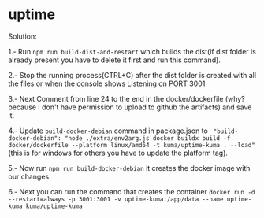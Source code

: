 # uptime

Solution:

1.- Run 
        ```npm run build-dist-and-restart``` 
which builds the dist(if dist folder is already present you have to delete it first and run this command).

2.- Stop the running process(CTRL+C) after the dist folder is created with all the files or when the console shows Listening on PORT 3001

3.- Next Comment from line 24 to the end in the docker/dockerfile (why? because I don't have permission to upload to github the artifacts) and save it.

4.- Update 
    ```build-docker-debian``` 
command in package.json to 
    ``` "build-docker-debian": "node ./extra/env2arg.js docker buildx build -f docker/dockerfile --platform linux/amd64 -t kuma/uptime-kuma . --load"```
(this is for windows for others you have to update the platform tag).

5.- Now run 
    ```npm run build-docker-debian``` 
it creates the docker image with our changes.

6.- Next you can run the command that creates the container 
    ```docker run -d --restart=always -p 3001:3001 -v uptime-kuma:/app/data --name uptime-kuma kuma/uptime-kuma```
